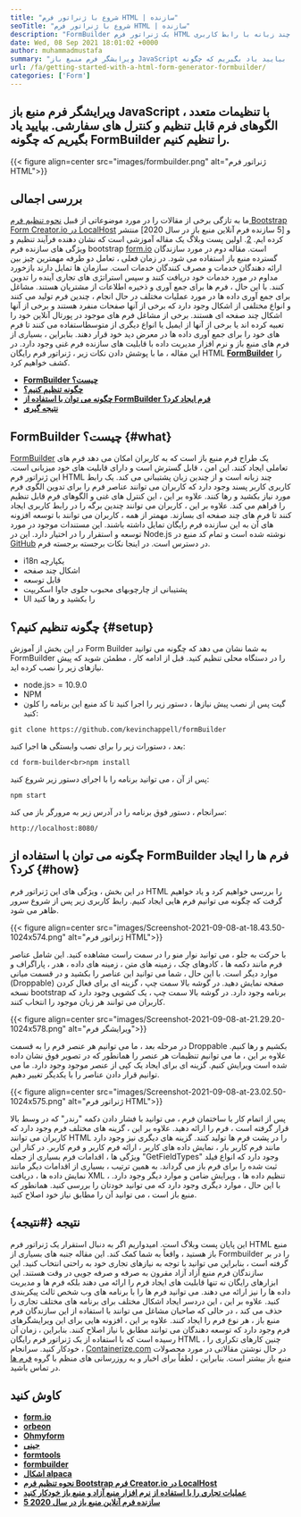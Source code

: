 ```yaml
---
title: "شروع با ژنراتور فرم HTML | سازنده" 
seoTitle: "شروع با ژنراتور فرم HTML | سازنده" 
description: "FormBuilder یک ژنراتور فرم HTML رایگان و چند زبانه با رابط کاربری Drag & Drop است. برای یادگیری نحوه تنظیم آن در LocalHost ، این آموزش را دنبال کنید." 
date: Wed, 08 Sep 2021 18:01:02 +0000
author: muhammadmustafa
summary: "ویرایشگر فرم منبع باز JavaScript با تنظیمات متعدد ، الگوهای فرم قابل تنظیم و کنترل های سفارشی. بیایید یاد بگیریم که چگونه FormBuilder را تنظیم کنیم." 
url: /fa/getting-started-with-a-html-form-generator-formbuilder/
categories: ['Form']
---
```


## ویرایشگر فرم منبع باز JavaScript با تنظیمات متعدد ، الگوهای فرم قابل تنظیم و کنترل های سفارشی. بیایید یاد بگیریم که چگونه FormBuilder را تنظیم کنیم.

{{< figure align=center src="images/formbuilder.png" alt="ژنراتور فرم HTML">}}


## **بررسی اجمالی** 
ما به تازگی برخی از مقالات را در مورد موضوعاتی از قبیل [نحوه تنظیم فرم Bootstrap Form Creator.io در LocalHost][1] و [5 سازنده فرم آنلاین منبع باز در سال 2020] منتشر کرده ایم. [2]. اولین پست وبلاگ یک مقاله آموزشی است که نشان دهنده فرآیند تنظیم و ویژگی های سازنده فرم bootstrap [form.io][3] است. مقاله دوم در مورد سازندگان گسترده منبع باز استفاده می شود. در زمان فعلی ، تعامل دو طرفه مهمترین چیز بین ارائه دهندگان خدمات و مصرف کنندگان خدمات است. سازمان ها تمایل دارند بازخورد مداوم در مورد خدمات خود دریافت کنند و سپس استراتژی های تجاری آینده را تدوین کنند. با این حال ، فرم ها برای جمع آوری و ذخیره اطلاعات از مشتریان هستند. مشاغل برای جمع آوری داده ها در مورد عملیات مختلف در حال انجام ، چندین فرم تولید می کنند و انواع مختلفی از اشکال وجود دارد که برخی از آنها صفحات منفرد هستند و برخی از آنها اشکال چند صفحه ای هستند. برخی از مشاغل فرم های موجود در پورتال آنلاین خود را تعبیه کرده اند یا برخی از آنها از ایمیل یا انواع دیگری از متوسط ​​استفاده می کنند تا فرم های خود را برای جمع آوری داده ها در معرض دید خود قرار دهند.
بنابراین ، بسیاری از فرم های منبع باز و نرم افزار مدیریت داده با قابلیت های سازنده فرم غنی وجود دارد. در این مقاله ، ما با پوشش دادن نکات زیر ، ژنراتور فرم رایگان HTML **[FormBuilder][4]** را کشف خواهیم کرد.
* **[FormBuilder چیست؟][5]** 
* [ **چگونه تنظیم کنیم؟** ][6]
* [ **چگونه می توان با استفاده از FormBuilder فرم ایجاد کرد؟** ][7]
* **[نتیجه گیری][8]** 

## FormBuilder چیست؟ {#what}

[FormBuilder][4] یک طراح فرم منبع باز است که به کاربران امکان می دهد فرم های تعاملی ایجاد کنند. این امن ، قابل گسترش است و دارای قابلیت های خود میزبانی است. این ژنراتور فرم HTML چند زبانه است و از چندین زبان پشتیبانی می کند. یک رابط کاربری کاربر پسند وجود دارد که کاربران می توانند عناصر فرم را برای تدوین الگوی فرم مورد نیاز بکشید و رها کنند. علاوه بر این ، این کنترل های غنی و الگوهای فرم قابل تنظیم را فراهم می کند. علاوه بر این ، کاربران می توانند چندین برگه را در رابط کاربری ایجاد کنند تا فرم های چند صفحه ای بسازند. مهمتر از همه ، کاربران می توانند با توسعه افزونه های آن به این سازنده فرم رایگان تمایل داشته باشند. این مستندات موجود در مورد توسعه و استقرار را در اختیار دارد. این در Node.js نوشته شده است و تمام کد منبع در [GitHub][9] در دسترس است.
در اینجا نکات برجسته برجسته فرم.
  * i18n یکپارچه
  * اشکال چند صفحه
  * قابل توسعه
  * پشتیبانی از چارچوبهای محبوب جلوی جاوا اسکریپت
  * UI را بکشید و رها کنید

## چگونه تنظیم کنیم؟ {#setup}

در این بخش از آموزش Form Builder به شما نشان می دهد که چگونه می توانید FormBuilder را در دستگاه محلی تنظیم کنید.
قبل از ادامه کار ، مطمئن شوید که پیش نیازهای زیر را نصب کرده اید.
  * node.js> = 10.9.0
  * NPM
  * گیت
پس از نصب پیش نیازها ، دستور زیر را اجرا کنید تا کد منبع این برنامه را کلون کنید:
```
git clone https://github.com/kevinchappell/formBuilder
```
بعد ، دستورات زیر را برای نصب وابستگی ها اجرا کنید:
```
cd form-builder<br>npm install 
```
پس از آن ، می توانید برنامه را با اجرای دستور زیر شروع کنید:
```
npm start
```
سرانجام ، دستور فوق برنامه را در آدرس زیر به مرورگر باز می کند:
```
http://localhost:8080/
```

## چگونه می توان با استفاده از FormBuilder فرم ها را ایجاد کرد؟ {#how}

در این بخش ، ویژگی های این ژنراتور فرم HTML را بررسی خواهیم کرد و یاد خواهیم گرفت که چگونه می توانیم فرم هایی ایجاد کنیم.
رابط کاربری زیر پس از شروع سرور ظاهر می شود.

{{< figure align=center src="images/Screenshot-2021-09-08-at-18.43.50-1024x574.png" alt="ژنراتور فرم HTML">}}

با حرکت به جلو ، می توانید نوار منو را در سمت راست مشاهده کنید. این شامل عناصر فرم مانند دکمه ها ، کادوهای چک ، زمینه های متن ، زمینه های داده ، هدر ، پاراگراف و موارد دیگر است. با این حال ، شما می توانید این عناصر را بکشید و در قسمت میانی (Droppable) صفحه نمایش دهید. در گوشه بالا سمت چپ ، گزینه ای برای فعال کردن نسخه bootstrap برنامه وجود دارد. در گوشه بالا سمت چپ ، یک کشویی وجود دارد که کاربران می توانند هر زبان موجود را انتخاب کنند.

{{< figure align=center src="images/Screenshot-2021-09-08-at-21.29.20-1024x578.png" alt="ویرایشگر فرم">}}

در مرحله بعد ، ما می توانیم هر عنصر فرم را به قسمت Droppable بکشیم و رها کنیم. علاوه بر این ، ما می توانیم تنظیمات هر عنصر را همانطور که در تصویر فوق نشان داده شده است ویرایش کنیم. گزینه ای برای ایجاد یک کپی از عنصر موجود وجود دارد. ما می توانیم قرار دادن عناصر را با یکدیگر تغییر دهیم.

{{< figure align=center src="images/Screenshot-2021-09-08-at-23.02.50-1024x575.png" alt="ژنراتور فرم HTML">}}

پس از اتمام کار با ساختمان فرم ، می توانید با فشار دادن دکمه "رندر" که در وسط بالا قرار گرفته است ، فرم را ارائه دهید. علاوه بر این ، گزینه های مختلف فرم وجود دارد که کاربران می توانند HTML را در پشت فرم ها تولید کنند. گزینه های دیگری نیز وجود دارد مانند فرم کاربر بار ، نمایش داده های کاربر ، ارائه فرم کاربر و فرم کاربر. در کنار این ویژگی ها ، اقدامات فرم بسیاری از جمله "GetFieldTypes" وجود دارد که انواع فیلد ثبت شده را برای فرم باز می گرداند. به همین ترتیب ، بسیاری از اقدامات دیگر مانند نمایش داده ها ، دریافت XML ، تنظیم داده ها ، ویرایش ضامن و موارد دیگر وجود دارد. با این حال ، موارد دیگری وجود دارد که می توانید خودتان را بررسی کنید. همانطور که منبع باز است ، می توانید آن را مطابق نیاز خود اصلاح کنید.

## نتیجه {#نتیجه}

این پایان پست وبلاگ است. امیدواریم اگر به دنبال استقرار یک ژنراتور فرم HTML منبع باز هستید ، واقعاً به شما کمک کند. این مقاله جنبه های بسیاری از Formbuilder را در بر گرفته است ، بنابراین می توانید با توجه به نیازهای تجاری خود به راحتی انتخاب کنید. این سازندگان فرم منبع آزاد آزاد مقرون به صرفه و صرفه جویی در وقت هستند. این ابزارهای رایگان نه تنها قابلیت های ایجاد فرم را ارائه می دهند بلکه فرم ها و مدیریت داده ها را نیز ارائه می دهند. می توانید فرم ها را با برنامه های وب شخص ثالث پیکربندی کنید. علاوه بر این ، این دردسر ایجاد اشکال مختلف برای برنامه های مختلف تجاری را حذف می کند ، در حالی که صاحبان مشاغل می توانند با استفاده از این سازندگان فرم منبع باز ، هر نوع فرم را ایجاد کنند. علاوه بر این ، افزونه هایی برای این ویرایشگرهای فرم وجود دارد که توسعه دهندگان می توانند مطابق با نیاز اصلاح کنند. بنابراین ، زمان آن رسیده است که با استفاده از یک ژنراتور فرم رایگان HTML ، چنین کارهای تکراری را خودکار کنید.
سرانجام ، [Containerize.com][10] در حال نوشتن مقالاتی در مورد محصولات منبع باز بیشتر است. بنابراین ، لطفاً برای اخبار و به روزرسانی های منظم با گروه [فرم ها][11] در تماس باشید.

## کاوش کنید
* **[form.io][3]** 
* **[orbeon][12]** 
* **[Ohmyform][13]** 
* **[جینی][14]** 
* **[formtools][15]** 
* **[formbuilder][4]** 
* **[اشکال alpaca][16]** 
* [ **نحوه تنظیم فرم Bootstrap فرم Creator.io در LocalHost** ][1]
* [ **عملیات تجاری را با استفاده از نرم افزار منبع آزاد و منبع باز خودکار کنید** ][17]
* [ **5 سازنده فرم آنلاین منبع باز در سال 2020** ][2]



[1]: https://blog.containerize.com/form/how-to-setup-bootstrap-form-creator-formio-on-localhost/
[2]: https://blog.containerize.com/form/top-5-open-source-online-form-builders-in-year-2020/
[3]: https://products.containerize.com/form/formio/
[4]: https://products.containerize.com/form/formbuilder/
[5]: #what
[6]: #setup
[7]: #how
[8]: #Conclusion
[9]: https://github.com/kevinchappell/formBuilder
[10]: https://www.containerize.com/
[11]: https://products.containerize.com/healthcare-technologies/
[12]: https://products.containerize.com/form/orbeon/
[13]: https://products.containerize.com/form/ohmyform/
[14]: https://products.containerize.com/form/webiny/
[15]: https://products.containerize.com/form/formtools/
[16]: https://products.containerize.com/form/alpaca/
[17]: https://blog.containerize.com/blogging/automate-business-operations-using-open-source-software/
